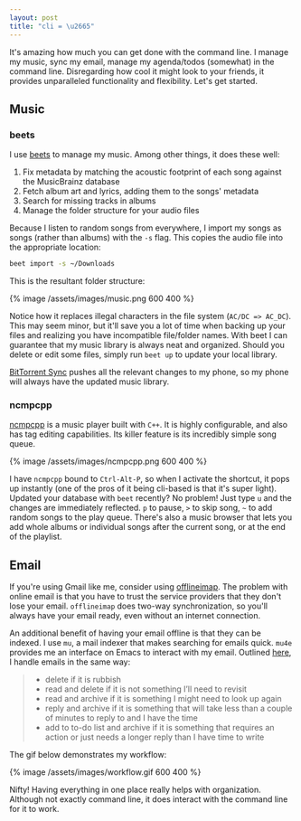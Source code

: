 ```yaml
---
layout: post
title: "cli = \u2665"
---
```


It's amazing how much you can get done with the command line. I manage my music, sync my email, manage my agenda/todos (somewhat) in the command line. Disregarding how cool it might look to your friends, it provides unparalleled functionality and flexibility. Let's get started.

## Music

### beets
I use [beets](http://beets.io/) to manage my music. Among other things, it does these well:

1. Fix metadata by matching the acoustic footprint of each song against the MusicBrainz database
2. Fetch album art and lyrics, adding them to the songs' metadata
3. Search for missing tracks in albums
4. Manage the folder structure for your audio files

Because I listen to random songs from everywhere, I import my songs as songs (rather than albums) with the `-s` flag. This copies the audio file into the appropriate location:

```bash
beet import -s ~/Downloads
```

This is the resultant folder structure:

{% image /assets/images/music.png 600 400 %}

Notice how it replaces illegal characters in the file system (`AC/DC => AC_DC`). This may seem minor, but it'll save you a lot of time when backing up your files and realizing you have incompatible file/folder names. With beet I can guarantee that my music library is always neat and organized. Should you delete or edit some files, simply run `beet up` to update your local library.

[BitTorrent Sync](https://www.getsync.com/) pushes all the relevant changes to my phone, so my phone will always have the updated music library.

### ncmpcpp

[ncmpcpp](http://rybczak.net/ncmpcpp/) is a music player built with `C++`. It is highly configurable, and also has tag editing capabilities. Its killer feature is its incredibly simple song queue.

{% image /assets/images/ncmpcpp.png 600 400 %}
 
I have `ncmpcpp` bound to `Ctrl-Alt-P`, so when I activate the shortcut, it pops up instantly (one of the pros of it being cli-based is that it's super light). Updated your database with `beet` recently? No problem! Just type `u` and the changes are immediately reflected. `p` to pause, `>` to skip song, `~` to add random songs to the play queue. There's also a music browser that lets you add whole albums or individual songs after the current song, or at the end of the playlist.

## Email

If you're using Gmail like me, consider using [offlineimap](https://github.com/OfflineIMAP/offlineimap). The problem with online email is that you have to trust the service providers that they don't lose your email. `offlineimap` does two-way synchronization, so you'll always have your email ready, even without an internet connection.

An additional benefit of having your email offline is that they can be indexed. I use `mu`, a mail indexer that makes searching for emails quick. `mu4e` provides me an interface on Emacs to interact with my email. Outlined [here](http://pragmaticemacs.com/emacs/master-your-inbox-with-mu4e-and-org-mode/), I handle emails in the same way:

> - delete if it is rubbish
> - read and delete if it is not something I’ll need to revisit
> - read and archive if it is something I might need to look up again
> - reply and archive if it is something that will take less than a couple of minutes to reply to and I have the time
> - add to to-do list and archive if it is something that requires an action or just needs a longer reply than I have time to write

The gif below demonstrates my workflow:

{% image /assets/images/workflow.gif 600 400 %}

Nifty! Having everything in one place really helps with organization. Although not exactly command line, it does interact with the command line for it to work.
